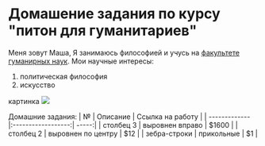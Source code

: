 # Домашение задания по курсу "питон для гуманитариев"
Меня зовут Маша, Я занимаюсь философией и учусь на [факультете гуманирных наук](https://hum.hse.ru). Мои научные интересы:
1. политическая философия
2. искусство

картинка
![](http://3.bp.blogspot.com/-_DLc3qDxsNA/VenIznBsK7I/AAAAAAAAB0A/GHjI_97B364/s1600/TheFunk.jpg)

Домашние задания:
| №    | Описание                | Ссылка на работу |
| ------------- |:------------------:| -----:|
| столбец 3     | выровнен вправо    | $1600 |
| столбец 2     | выровнен по центру |   $12 |
| зебра-строки  | прикольные         |    $1 |
